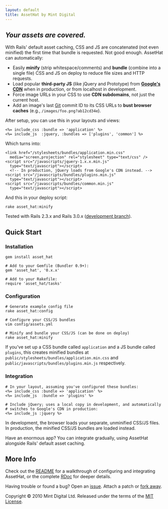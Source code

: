 ```yaml
---
layout: default
title: AssetHat by Mint Digital
---
```


## _Your assets are covered._ ##

With Rails' default asset caching, CSS and JS are concatenated (not even
minified) the first time that bundle is requested. Not good enough. AssetHat
can automatically:

* Easily **minify** (strip whitespace/comments) and **bundle** (combine into a
  single file) CSS and JS on deploy to reduce file sizes and HTTP requests.
* Load popular **third-party JS** (like jQuery and Prototype) from **[Google's
  CDN]** when in production, or from localhost in development.
* Force image URLs in your CSS to use **CDN subdomains**, not just the current
  host.
* Add an image's last [Git][] commit ID to its CSS URLs to **bust browser
  caches** (e.g., <code>/images/foo.png?ab12cd34e</code>).

[Git]:          http://git-scm.com/
[Google's CDN]: http://code.google.com/apis/ajaxlibs/

After setup, you can use this in your layouts and views:

    <%= include_css :bundle => 'application' %>
    <%= include_js  :jquery, :bundles => ['plugins', 'common'] %>

Which turns into:

    <link href="/stylesheets/bundles/application.min.css"
      media="screen,projection" rel="stylesheet" type="text/css" />
    <script src="/javascripts/jquery-1.x.x.min.js"
      type="text/javascript"></script>
      <!-- In production, jQuery loads from Google's CDN instead. -->
    <script src="/javascripts/bundles/plugins.min.js"
      type="text/javascript"></script>
    <script src="/javascripts/bundles/common.min.js"
      type="text/javascript"></script>

And this in your deploy script:

    rake asset_hat:minify

Tested with Rails 2.3.x and Rails 3.0.x ([development branch][]).

[development branch]:
  https://github.com/mintdigital/asset_hat/tree/development

## Quick Start ##

### Installation ###

    gem install asset_hat

    # Add to your Gemfile (Bundler 0.9+):
    gem 'asset_hat', '0.x.x'

    # Add to your Rakefile:
    require 'asset_hat/tasks'

### Configuration ###

    # Generate example config file
    rake asset_hat:config

    # Configure your CSS/JS bundles
    vim config/assets.yml

    # Minify and bundle your CSS/JS (can be done on deploy)
    rake asset_hat:minify

If you've set up a CSS bundle called `application` and a JS bundle called
`plugins`, this creates minified bundles at
`public/stylesheets/bundles/application.min.css` and
`public/javascripts/bundles/plugins.min.js` respectively.

### Integration ###

    # In your layout, assuming you've configured these bundles:
    <%= include_css :bundle => 'application' %>
    <%= include_js  :bundle => 'plugins' %>

    # Include jQuery; uses a local copy in development, and automatically
    # switches to Google's CDN in production:
    <%= include_js :jquery %>

In development, the browser loads your separate, unminified CSS/JS files. In
production, the minified CSS/JS bundles are loaded instead.

Have an enormous app? You can integrate gradually, using AssetHat alongside
Rails' default asset caching.

## More Info ##

Check out the [README][] for a walkthrough of configuring and integrating
AssetHat, or the complete [RDoc][] for deeper details.

Having trouble or found a bug? Open an [issue][]. Attach a patch or
[fork away][].

[README]:     http://github.com/mintdigital/asset_hat#readme
[RDoc]:       /asset_hat/doc/index.html
[issue]:      http://github.com/mintdigital/asset_hat/issues
[fork away]:  http://github.com/mintdigital/asset_hat/fork

Copyright © 2010 Mint Digital Ltd.
Released under the terms of the [MIT License][].

[MIT License]: http://github.com/mintdigital/asset_hat/blob/master/LICENSE
